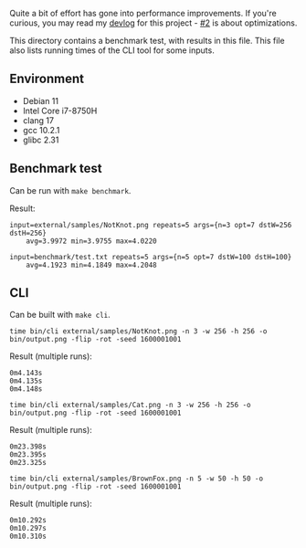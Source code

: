 Quite a bit of effort has gone into performance improvements. If you're curious, you may read my [devlog](https://www.vplesko.com/posts/wfc/devlog_0.html) for this project - [\#2](https://www.vplesko.com/posts/wfc/devlog_2.html) is about optimizations.

This directory contains a benchmark test, with results in this file. This file also lists running times of the CLI tool for some inputs.

## Environment

 - Debian 11
 - Intel Core i7-8750H
 - clang 17
 - gcc 10.2.1
 - glibc 2.31

## Benchmark test

Can be run with `make benchmark`.

Result:

```
input=external/samples/NotKnot.png repeats=5 args={n=3 opt=7 dstW=256 dstH=256}
	avg=3.9972 min=3.9755 max=4.0220

input=benchmark/test.txt repeats=5 args={n=5 opt=7 dstW=100 dstH=100}
	avg=4.1923 min=4.1849 max=4.2048
```

## CLI

Can be built with `make cli`.

```
time bin/cli external/samples/NotKnot.png -n 3 -w 256 -h 256 -o bin/output.png -flip -rot -seed 1600001001
```

Result (multiple runs):

```
0m4.143s
0m4.135s
0m4.148s
```

```
time bin/cli external/samples/Cat.png -n 3 -w 256 -h 256 -o bin/output.png -flip -rot -seed 1600001001
```

Result (multiple runs):

```
0m23.398s
0m23.395s
0m23.325s
```

```
time bin/cli external/samples/BrownFox.png -n 5 -w 50 -h 50 -o bin/output.png -flip -rot -seed 1600001001
```

Result (multiple runs):

```
0m10.292s
0m10.297s
0m10.310s
```
